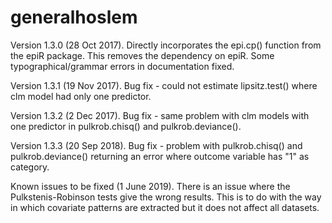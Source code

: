 # generalhoslem
Version 1.3.0 (28 Oct 2017). Directly incorporates the epi.cp() function from the epiR package. This removes the dependency on epiR. Some typographical/grammar errors in documentation fixed.

Version 1.3.1 (19 Nov 2017). Bug fix - could not estimate lipsitz.test() where clm model had only one predictor.

Version 1.3.2 (2 Dec 2017). Bug fix - same problem with clm models with one predictor in pulkrob.chisq() and pulkrob.deviance().

Version 1.3.3 (20 Sep 2018). Bug fix - problem with pulkrob.chisq() and pulkrob.deviance() returning an error where outcome variable has "1" as category.

Known issues to be fixed (1 June 2019).
There is an issue where the Pulkstenis-Robinson tests give the wrong results. This is to do with the way in which covariate patterns are extracted but it does not affect all datasets.
